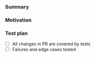 ### Summary

### Motivation

### Test plan

- [ ] All changes in PR are covered by tests
- [ ] Failures and edge cases tested

<!--
### Notify

cc @arnoldezeolisa
cc @sean-appiphony
-->
